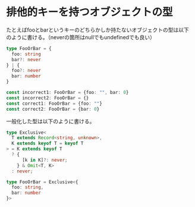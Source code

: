 # 排他的キーを持つオブジェクトの型

たとえばfooとbarというキーのどちらかしか持たないオブジェクトの型は以下のように書ける。（neverの箇所はnullでもundefinedでも良い）

```ts
type FooOrBar = {
  foo: string
  bar?: never
} | {
  foo?: never
  bar: number
}

const incorrect1: FooOrBar = {foo: "", bar: 0}
const incorrect2: FooOrBar = {}
const correct1: FooOrBar = {foo: ""}
const correct2: FooOrBar = {bar: 0}
```

一般化した型は以下のように書ける。

```ts
type Exclusive<
  T extends Record<string, unknown>,
  K extends keyof T = keyof T
> = K extends keyof T
  ? {
      [k in K]?: never;
    } & Omit<T, K>
  : never;

type FooOrBar = Exclusive<{
  foo: string,
  bar: number
}>
```
